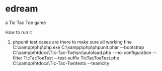 # edream
a Tic Tac Toe game

How to run it
1. phpunit test cases are there to make sure  all working fine
C:\xampp\php\php.exe C:\xampp\php\phpunit.phar --bootstrap C:\xampp\htdocs\Tic-Tac-Toe\src\autoload.php --no-configuration --filter TicTacToeTest --test-suffix TicTacToeTest.php C:\xampp\htdocs\Tic-Tac-Toe\tests --teamcity

